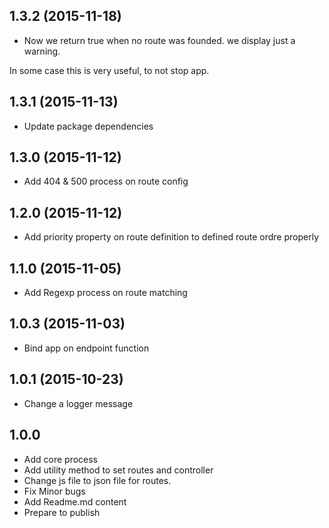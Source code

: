 ## 1.3.2 (2015-11-18)

- Now we return true when no route was founded. we display just a warning.

In some case this is very useful, to not stop app.

## 1.3.1 (2015-11-13)

- Update package dependencies

## 1.3.0 (2015-11-12)

- Add 404 & 500 process on route config

## 1.2.0 (2015-11-12)

- Add priority property on route definition to defined route ordre properly

## 1.1.0 (2015-11-05)

- Add Regexp process on route matching

## 1.0.3 (2015-11-03)

- Bind app on endpoint function

## 1.0.1 (2015-10-23)

- Change a logger message

## 1.0.0

- Add core process
- Add utility method to set routes and controller
- Change js file to json file for routes.
- Fix Minor bugs
- Add Readme.md content
- Prepare to publish
